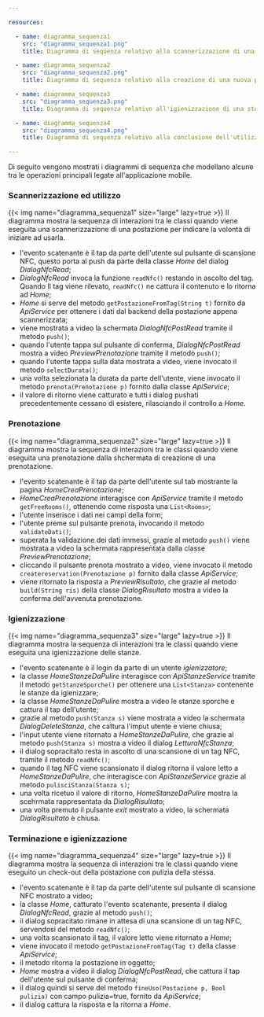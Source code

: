 ```yaml
---

resources:

  - name: diagramma_sequenza1
    src: "diagramma_sequenza1.png"
    title: Diagramma di sequenza relativo alla scannerizzazione di una postazione libera e conseguente prenotazione istantanea

  - name: diagramma_sequenza2
    src: "diagramma_sequenza2.png"
    title: Diagramma di sequenza relativo alla creazione di una nuova prenotazione

  - name: diagramma_sequenza3
    src: "diagramma_sequenza3.png"
    title: Diagramma di sequenza relativo all'igienizzazione di una stanza

  - name: diagramma_sequenza4
    src: "diagramma_sequenza4.png"
    title: Diagramma di sequenza relativo alla conclusione dell'utilizzo di una postazione e pulizia della stessa

---
```

Di seguito vengono mostrati i diagrammi di sequenza che modellano alcune tra le operazioni principali legate all'applicazione mobile.

### Scannerizzazione ed utilizzo

{{< img name="diagramma_sequenza1" size="large" lazy=true >}}
Il diagramma mostra la sequenza di interazioni tra le classi quando viene eseguita una scannerizzazione di una postazione per indicare la volontà di iniziare ad usarla.

- l'evento scatenante è il tap da parte dell'utente sul pulsante di scansione NFC, questo porta al push da parte della classe *Home* del dialog *DialogNfcRead*;
- *DialogNfcRead* invoca la funzione `readNfc()` restando in ascolto del tag. Quando Il tag viene rilevato, `readNfc()` ne cattura il contenuto e lo ritorna ad *Home*;
- *Home* si serve del metodo `getPostazioneFromTag(String t)` fornito da *ApiService* per ottenere i dati dal backend della postazione appena scannerizzata;
- viene mostrata a video la schermata *DialogNfcPostRead* tramite il metodo `push()`;
- quando l'utente tappa sul pulsante di conferma, *DialogNfcPostRead* mostra a video *PreviewPrenotazione* tramite il metodo `push()`;
- quando l'utente tappa sulla data mostrata a video, viene invocato il metodo `selectDurata()`;
- una volta selezionata la durata da parte dell'utente, viene invocato il metodo `prenota(Prenotazione p)` fornito dalla classe *ApiService*;
- il valore di ritorno viene catturato e tutti i dialog pushati precedentemente cessano di esistere, rilasciando il controllo a *Home*.

### Prenotazione

{{< img name="diagramma_sequenza2" size="large" lazy=true >}}
Il diagramma mostra la sequenza di interazioni tra le classi quando viene eseguita una prenotazione dalla shchermata di creazione di una prenotazione.

- l'evento scatenante è il tap da parte dell'utente sul tab mostrante la pagina *HomeCreaPrenotazione*;
- *HomeCreaPrenotazione* interagisce con *ApiService* tramite il metodo `getFreeRooms()`, ottenendo come risposta una `List<Rooms>`;
- l'utente inserisce i dati nei campi della form;
- l'utente preme sul pulsante prenota, invocando il metodo `validateDati()`;
- superata la validazione dei dati immessi, grazie al metodo `push()` viene mostrata a video la schermata rappresentata dalla classe *PreviewPrenotazione*;
- cliccando il pulsante prenota mostrato a video, viene invocato il metodo `createreservation(Prenotazione p)` fornito dalla classe *ApiService*;
- viene ritornato la risposta a *PreviewRisultato*, che grazie al metodo `build(String ris)` della classe *DialogRisultato* mostra a video la conferma dell'avvenuta prenotazione.

### Igienizzazione

{{< img name="diagramma_sequenza3" size="large" lazy=true >}}
Il diagramma mostra la sequenza di interazioni tra le classi quando viene eseguita una igienizzazione delle stanze.

- l'evento scatenante è il login da parte di un utente *igienizzatore*;
- la classe *HomeStanzeDaPulire* interagisce con *ApiStanzeService* tramite il metodo `getStanzeSporche()` per ottenere una `List<Stanza>` contenente le stanze da igienizzare;
- la classe *HomeStanzeDaPulire* mostra a video le stanze sporche e cattura il tap dell'utente;
- grazie al metodo `push(Stanza s)` viene mostrata a video la schermata *DialogDeleteStanza*, che cattura l'imput utente e viene chiusa;
- l'input utente viene ritornato a *HomeStanzeDaPulire*, che grazie al metodo `push(Stanza s)` mostra a video il dialog *LetturaNfcStanza*;
- il dialog sopracitato resta in ascolto di una scansione di un tag NFC, tramite il metodo `readNfc()`;
- quando il tag NFC viene scansionato il dialog ritorna il valore letto a *HomeStanzeDaPulire*, che interagisce con *ApiStanzeService* grazie al metodo `pulisciStanza(Stanza s)`;
- una volta ricetuo il valore di ritorno, *HomeStanzeDaPulire* mostra la scehrmata rappresentata da *DialogRisultato*;
- una volta premuto il pulsante *exit* mostrato a video, la schermata *DialogRisultato* è chiusa.

### Terminazione e igienizzazione

{{< img name="diagramma_sequenza4" size="large" lazy=true >}}
Il diagramma mostra la sequenza di interazioni tra le classi quando viene eseguito un check-out della postazione con pulizia della stessa.

- l'evento scatenante è il tap da parte dell'utente sul pulsante di scansione NFC mostrato a video;
- la classe *Home*, catturato l'evento scatenante, presenta il dialog *DialogNfcRead*, grazie al metodo `push()`;
- il dialog sopracitato rimane in attesa di una scansione di un tag NFC, servendosi del metodo `readNfc()`;
- una volta scansionato il tag, il valore letto viene ritornato a *Home*;
- viene invocato il metodo `getPostazioneFromTag(Tag t)` della classe *ApiService*;
- il metodo ritorna la postazione in oggetto;
- *Home* mostra a video il dialog *DialogNfcPostRead*, che cattura il tap dell'utente sul pulsante di conferma;
- il dialog quindi si serve del metodo `fineUso(Postazione p, Bool pulizia)` con campo pulizia=true, fornito da *ApiService*;
- il dialog cattura la risposta e la ritorna a *Home*.